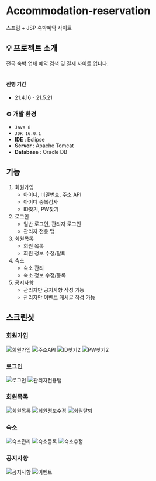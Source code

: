 # Accommodation-reservation
스프링 + JSP 숙박예약 사이트

## 💡 프로젝트 소개
전국 숙박 업체 예약 검색 및 결제 사이트 입니다.<br>
<br>

#### 진행 기간
* 21.4.16 - 21.5.21

### ⚙️ 개발 환경
- `Java 8`
- `JDK 16.0.1`
- **IDE** : Eclipse
- **Server** : Apache Tomcat
- **Database** : Oracle DB

## 기능
1. 회원가입
   * 아이디, 비밀번호, 주소 API
   * 아이디 중복검사
   * ID찾기, PW찾기
2. 로그인
   * 일반 로그인, 관리자 로그인
   * 관리자 전용 탭
3. 회원목록
   * 회원 목록
   * 회원 정보 수정/탈퇴
4. 숙소
   * 숙소 관리
   * 숙소 정보 수정/등록
5. 공지사항
   * 관리자만 공지사항 작성 가능
   * 관리자만 이벤트 게시글 작성 가능

## 스크린샷

### 회원가입
![회원가입](https://github.com/cjw2474/Accommodation-reservation/assets/127098229/924bdc8e-ec80-4392-ba85-f327ce7539e0)
![주소API](https://github.com/cjw2474/Accommodation-reservation/assets/127098229/6c1bd83b-3af4-42a4-ac88-225626296cb4)
![ID찾기2](https://github.com/cjw2474/Accommodation-reservation/assets/127098229/795251d0-55f7-4c3c-98c5-0cd9f41ca909)
![PW찾기2](https://github.com/cjw2474/Accommodation-reservation/assets/127098229/26790ee9-0f03-4436-ac45-5e721d107de4)

### 로그인
![로그인](https://github.com/cjw2474/Accommodation-reservation/assets/127098229/9d7502c2-43e5-4d8f-847c-f09671494d75)
![관리자전용탭](https://github.com/cjw2474/Accommodation-reservation/assets/127098229/5a4d52ce-1f54-4345-828f-edb6df721192)

### 회원목록
![회원목록](https://github.com/cjw2474/Accommodation-reservation/assets/127098229/518bdb6a-1c25-4d0a-b694-7dc503225e5d)
![회원정보수정](https://github.com/cjw2474/Accommodation-reservation/assets/127098229/22b835d9-a791-4ae0-a913-82838243f154)
![회원탈퇴](https://github.com/cjw2474/Accommodation-reservation/assets/127098229/8fe75187-02f1-4127-b977-f8c7991c9fb3)

### 숙소
![숙소관리](https://github.com/cjw2474/Accommodation-reservation/assets/127098229/03dac260-57d3-4320-aa8f-c458996b9bb0)
![숙소등록](https://github.com/cjw2474/Accommodation-reservation/assets/127098229/381f2f74-130c-455a-822f-305cf12a62e4)
![숙소수정](https://github.com/cjw2474/Accommodation-reservation/assets/127098229/9e769607-9a87-41b5-b230-26023bf81a3a)

### 공지사항
![공지사항](https://github.com/cjw2474/Accommodation-reservation/assets/127098229/fdac37ac-d8d4-4e8b-ab1c-7f766edbe911)
![이벤트](https://github.com/cjw2474/Accommodation-reservation/assets/127098229/cd52bd2a-4d85-43a4-a460-58cad968e22e)
